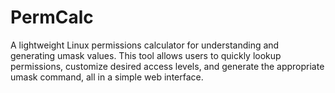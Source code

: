 # PermCalc
 A lightweight Linux permissions calculator for understanding and generating umask values. This tool allows users to quickly lookup permissions, customize desired access levels, and generate the appropriate umask command, all in a simple web interface.

